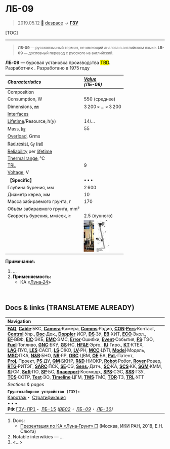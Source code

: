 # ЛБ-09
> 2019.05.12 [🚀](../index/index.md) [despace](index.md) → **[ГЗУ](sss.md)**

[TOC]

---

> <small>**ЛБ-09** — русскоязычный термин, не имеющий аналога в английском языке. **LB-09** — дословный перевод с русского на английский.</small>

**ЛБ‑09** — буровая установка производства <mark>TBD</mark>.  
Разработчик . Разработано в 1975 году 

|*Characteristics*|*[Value](si.md)<br> (ЛБ-09)*|
|:--|:--|
|Composition| |
|Consumption, W|550 (среднее)|
|Dimensions, ㎜|3 200 × … × 3 200 |
|[Interfaces](interface.md)| |
|[Lifetime](lifetime.md)/Resource, h(y)|14/…|
|Mass, ㎏|55|
|[Overload](vibration.md), Grms| |
|[Rad.resist](ion_rad.md), ㏉ (㎭)| |
|[Reliability](qm.md) per [lifetime](lifetime.md)| |
|[Thermal range](tcs.md), ℃| |
|[TRL](trl.md)|9|
|[Voltage](voltage.md), V| |
|**【Specific】**|• • •|
|Глубина бурения, мм|2 600|
|Диаметр керна, мм|10|
|Масса забираемого грунта, г|170|
|Объём забираемого грунта, mm³| |
|Скорость бурения, мм/сек, ≥|2.5 (лунного)|
| |[![](f/sss/l/lb-09_pic1_thumb.jpg)](f/sss/l/lb-09_pic1.jpg) [![](f/sss/l/lb-09_pic2_thumb.jpg)](f/sss/l/lb-09_pic2.png)|

**Примечания:**

   1. …
   1. **Применяемость:**
      - КА «[Луна‑24](луна_24.md)»



<p style="page-break-after:always"> </p>

## Docs & links (TRANSLATEME ALREADY)
|Navigation|
|:--|
|**[FAQ](faq.md)**, **[Cable](cable.md)**·БКС, **[Camera](cam.md)**·Камера, **[Comms](comms.md)**·Радио, **[CON](contact.md)·[Pers](person.md)**·Контакт, **[Control](control.md)**·Упр., **[Doc](doc.md)**·Док., **[Doppler](doppler.md)**·ИСР, **[DS](ds.md)**·ЗУ, **[EB](eb.md)**·ХИТ, **[ECO](ecology.md)**·Экол., **[EF](ef.md)**·ВВФ, **[ElC](elc.md)**·ЭКБ, **[EMC](emc.md)**·ЭМС, **[Error](error.md)**·Ошибки, **[Event](event.md)**·События, **[FS](fs.md)**·ТЭО, **[Fuel](fuel.md)**·Топливо, **[GNC](gnc.md)**·БКУ, **[GS](scs.md)**·НС, **[HF&E](hfe.md)**·Эрго., **[IU](iu.md)**·Гиро., **[KT](kt.md)**·КТЕХ, **[LAG](lag.md)**·ПУC, **[LES](les.md)**·САСП, **[LS](ls.md)**·СЖО, **[LV](lv.md)**·РН, **[MCC](mcc.md)**·ЦУП, **[Model](model.md)**·Модель, **[MSC](sc.md)**·ПКА, **[N&B](nnb.md)**·БНО, **[NR](nr.md)**·ЯР, **[OBC](obc.md)**·ЦВМ, **[OE](oe.md)**·БА, **[Pat.](патент.md)**·Патент, **[Proj.](project.md)**·Проект, **[PS](ps.md)**·ДУ, **[QM](qm.md)**·БКНР, **[R&D](rnd.md)**·НИОКР, **[Robot](robotics.md)**·Робот, **[Rover](rover.md)**·Ровер, **[RTG](rtg.md)**·РИТЭГ, **[SARC](sarc.md)**·ПСК, **[SE](se.md)**·СЭ, **[Sens.](sensor.md)**·Датч., **[SC](sc.md)**·КА, **[SCS](scs.md)**·КК, **[SGM](sgm.md)**·КММ, **[SI](si.md)**·СИ, **[Soft](soft.md)**·ПО, **[SP](sp.md)**·БС, **[Spaceport](spaceport.md)**·Космодр., **[SPS](sps.md)**·СЭС, **[SSS](sss.md)**·ГЗУ, **[TCS](tcs.md)**·СОТР, **[Test](test.md)**·ЭО, **[Timeline](timeline.md)**·ЦГМ, **[TMS](tms.md)**·ТМС, **[TOR](tor.md)**·ТЗ, **[TRL](trl.md)**·УГТ|
|*Sections & pages*|
|**`Грунтозаборное устройство (ГЗУ):`**<br> [Каротаж](logging.md)・ [Стратификация](stratification.md)<br>• • •<br> **РФ:** [ГЗУ-ЛР1](гзу_лр1.md)・ [ЛБ-15](lb_15.md) *([ВБ02](vb02.md)・ [ЛБ-09](lb_09.md)・ [ЛБ-10](lb_10.md))*|

   1. Docs:
      - [Презентация по КА «Луна‑Грунт» ❐](f/sss/l/2018_ikiran_sluta.djvu) (Москва, ИКИ РАН, 2018, Е.Н. Слюта)
   1. Notable interwikies — …
   1. <…>
